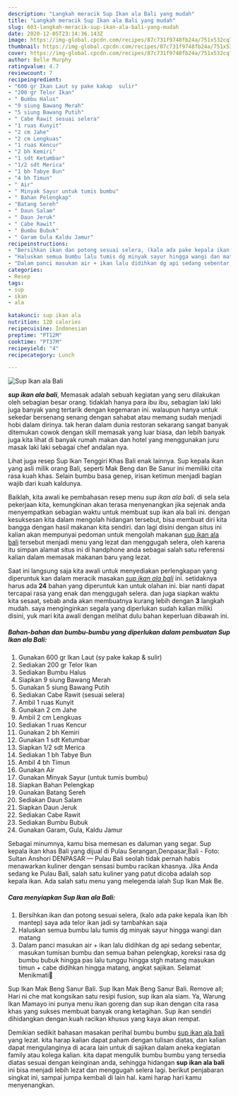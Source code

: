 ```yaml
---
description: "Langkah meracik Sup Ikan ala Bali yang mudah"
title: "Langkah meracik Sup Ikan ala Bali yang mudah"
slug: 603-langkah-meracik-sup-ikan-ala-bali-yang-mudah
date: 2020-12-05T23:14:36.143Z
image: https://img-global.cpcdn.com/recipes/87c731f9748fb24a/751x532cq70/sup-ikan-ala-bali-foto-resep-utama.jpg
thumbnail: https://img-global.cpcdn.com/recipes/87c731f9748fb24a/751x532cq70/sup-ikan-ala-bali-foto-resep-utama.jpg
cover: https://img-global.cpcdn.com/recipes/87c731f9748fb24a/751x532cq70/sup-ikan-ala-bali-foto-resep-utama.jpg
author: Belle Murphy
ratingvalue: 4.7
reviewcount: 7
recipeingredient:
- "600 gr Ikan Laut sy pake kakap  sulir"
- "200 gr Telor Ikan"
- " Bumbu Halus"
- "9 siung Bawang Merah"
- "5 siung Bawang Putih"
- " Cabe Rawit sesuai selera"
- "1 ruas Kunyit"
- "2 cm Jahe"
- "2 cm Lengkuas"
- "1 ruas Kencur"
- "2 bh Kemiri"
- "1 sdt Ketumbar"
- "1/2 sdt Merica"
- "1 bh Tabye Bun"
- "4 bh Timun"
- " Air"
- " Minyak Sayur untuk tumis bumbu"
- " Bahan Pelengkap"
- "Batang Sereh"
- " Daun Salam"
- " Daun Jeruk"
- " Cabe Rawit"
- " Bumbu Bubuk"
- " Garam Gula Kaldu Jamur"
recipeinstructions:
- "Bersihkan ikan dan potong sesuai selera, (kalo ada pake kepala ikan lbh mantep) saya ada telor ikan jadi sy tambahkan saja"
- "Haluskan semua bumbu lalu tumis dg minyak sayur hingga wangi dan matang"
- "Dalam panci masukan air + ikan lalu didihkan dg api sedang sebentar, masukan tumisan bumbu dan semua bahan pelengkap, koreksi rasa dg bumbu bubuk hingga pas lalu tunggu hingga stgh matang masukan timun + cabe didihkan hingga matang, angkat sajikan. Selamat Menikmati🥰"
categories:
- Resep
tags:
- sup
- ikan
- ala

katakunci: sup ikan ala 
nutrition: 120 calories
recipecuisine: Indonesian
preptime: "PT12M"
cooktime: "PT37M"
recipeyield: "4"
recipecategory: Lunch

---
```



![Sup Ikan ala Bali](https://img-global.cpcdn.com/recipes/87c731f9748fb24a/751x532cq70/sup-ikan-ala-bali-foto-resep-utama.jpg)

<b><i>sup ikan ala bali</i></b>, Memasak adalah sebuah kegiatan yang seru dilakukan oleh sebagian besar orang. tidaklah hanya para ibu ibu, sebagian laki laki juga banyak yang tertarik dengan kegemaran ini. walaupun hanya untuk sekedar bersenang senang dengan sahabat atau memang sudah menjadi hobi dalam dirinya. tak heran dalam dunia restoran sekarang sangat banyak ditemukan cowok dengan skill memasak yang luar biasa, dan lebih banyak juga kita lihat di banyak rumah makan dan hotel yang menggunakan juru masak laki laki sebagai chef andalan nya.

Lihat juga resep Sup Ikan Tenggiri Khas Bali enak lainnya. Sup kepala ikan yang asli milik orang Bali, seperti Mak Beng dan Be Sanur ini memiliki cita rasa kuah khas. Selain bumbu basa genep, irisan ketimun menjadi bagian wajib dari kuah kaldunya.

Baiklah, kita awali ke pembahasan resep menu <i>sup ikan ala bali</i>. di sela sela pekerjaan kita, kemungkinan akan terasa menyenangkan jika sejenak anda menyempatkan sebagian waktu untuk membuat sup ikan ala bali ini. dengan kesuksesan kita dalam mengolah hidangan tersebut, bisa membuat diri kita bangga dengan hasil makanan kita sendiri. dan lagi disini dengan situs ini kalian akan mempunyai pedoman untuk mengolah makanan <u>sup ikan ala bali</u> tersebut menjadi menu yang lezat dan menggugah selera, oleh karena itu simpan alamat situs ini di handphone anda sebagai salah satu referensi kalian dalam memasak makanan baru yang lezat.


Saat ini langsung saja kita awali untuk menyediakan perlengkapan yang diperuntuk kan dalam meracik masakan <u><i>sup ikan ala bali</i></u> ini. setidaknya harus ada <b>24</b> bahan yang diperuntuk kan untuk olahan ini. biar nanti dapat tercapai rasa yang enak dan menggugah selera. dan juga siapkan waktu kita sesaat, sebab anda akan membuatnya kurang lebih dengan <b>3</b> langkah mudah. saya menginginkan segala yang diperlukan sudah kalian miliki disini, yuk mari kita awali dengan melihat dulu bahan keperluan dibawah ini.

<!--inarticleads1-->

##### Bahan-bahan dan bumbu-bumbu yang diperlukan dalam pembuatan Sup Ikan ala Bali:

1. Gunakan 600 gr Ikan Laut (sy pake kakap &amp; sulir)
1. Sediakan 200 gr Telor Ikan
1. Sediakan  Bumbu Halus
1. Siapkan 9 siung Bawang Merah
1. Gunakan 5 siung Bawang Putih
1. Sediakan  Cabe Rawit (sesuai selera)
1. Ambil 1 ruas Kunyit
1. Gunakan 2 cm Jahe
1. Ambil 2 cm Lengkuas
1. Sediakan 1 ruas Kencur
1. Gunakan 2 bh Kemiri
1. Gunakan 1 sdt Ketumbar
1. Siapkan 1/2 sdt Merica
1. Sediakan 1 bh Tabye Bun
1. Ambil 4 bh Timun
1. Gunakan  Air
1. Gunakan  Minyak Sayur (untuk tumis bumbu)
1. Siapkan  Bahan Pelengkap
1. Gunakan Batang Sereh
1. Sediakan  Daun Salam
1. Siapkan  Daun Jeruk
1. Sediakan  Cabe Rawit
1. Sediakan  Bumbu Bubuk
1. Gunakan  Garam, Gula, Kaldu Jamur


Sebagai minumnya, kamu bisa memesan es daluman yang segar. Sup kepala ikan khas Bali yang dijual di Pulau Serangan,Denpasar,Bali - Foto: Sultan Anshori DENPASAR — Pulau Bali seolah tidak pernah habis menawarkan kuliner dengan sensasi bumbu racikan khasnya. Jika Anda sedang ke Pulau Bali, salah satu kuliner yang patut dicoba adalah sop kepala ikan. Ada salah satu menu yang melegenda ialah Sup Ikan Mak Be. 

<!--inarticleads2-->

##### Cara menyiapkan Sup Ikan ala Bali:

1. Bersihkan ikan dan potong sesuai selera, (kalo ada pake kepala ikan lbh mantep) saya ada telor ikan jadi sy tambahkan saja
1. Haluskan semua bumbu lalu tumis dg minyak sayur hingga wangi dan matang
1. Dalam panci masukan air + ikan lalu didihkan dg api sedang sebentar, masukan tumisan bumbu dan semua bahan pelengkap, koreksi rasa dg bumbu bubuk hingga pas lalu tunggu hingga stgh matang masukan timun + cabe didihkan hingga matang, angkat sajikan. Selamat Menikmati🥰


Sup Ikan Mak Beng Sanur Bali. Sup Ikan Mak Beng Sanur Bali. Remove all; Hari ni che mat kongsikan satu resipi fusion, sup ikan ala siam. Ya, Warung Ikan Mamayo ini punya menu ikan goreng dan sup ikan dengan cita rasa khas yang sukses membuat banyak orang ketagihan. Sup ikan sendiri dihidangkan dengan kuah racikan khusus yang kaya akan rempat. 

Demikian sedikit bahasan masakan perihal bumbu bumbu <u>sup ikan ala bali</u> yang lezat. kita harap kalian dapat paham dengan tulisan diatas, dan kalian dapat mengulanginya di acara lain untuk di sajikan dalam aneka kegiatan family atau kolega kalian. kita dapat mengulik bumbu bumbu yang tersedia diatas sesuai dengan keinginan anda, sehingga hidangan <b>sup ikan ala bali</b> ini bisa menjadi lebih lezat dan menggugah selera lagi. berikut penjabaran singkat ini, sampai jumpa kembali di lain hal. kami harap hari kamu menyenangkan.
